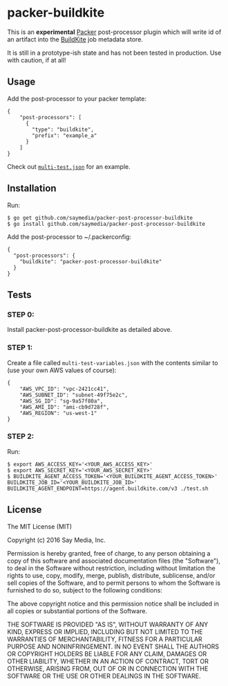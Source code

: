 packer-buildkite
================

This is an **experimental** [Packer](https://packer.io/) post-processor plugin
which will write id of an artifact into the [BuildKite](https://buildkite.com/)
job metadata store.

It is still in a prototype-ish state and has not been tested in production.
Use with caution, if at all!

Usage
-----
Add the post-processor to your packer template:

    {
        "post-processors": [
          {
            "type": "buildkite",
            "prefix": "example_a"
          }
        ]
    }

Check out [`multi-test.json`](./multi-test.json) for an example.

Installation
------------

Run:

    $ go get github.com/saymedia/packer-post-processor-buildkite
    $ go install github.com/saymedia/packer-post-processor-buildkite

Add the post-processor to ~/.packerconfig:

    {
      "post-processors": {
        "buildkite": "packer-post-processor-buildkite"
      }
    }

Tests
-----

### STEP 0:

Install packer-post-processor-buildkite as detailed above.

### STEP 1:

Create a file called `multi-test-variables.json` with the contents similar to (use your own AWS values of course):

    {
        "AWS_VPC_ID": "vpc-2421cc41",
        "AWS_SUBNET_ID": "subnet-49f75e2c",
        "AWS_SG_ID": "sg-9a57f80a",
        "AWS_AMI_ID": "ami-cb9d728f",
        "AWS_REGION": "us-west-1"
    }

### STEP 2:

Run:
  
    $ export AWS_ACCESS_KEY='<YOUR_AWS_ACCESS_KEY>'
    $ export AWS_SECRET_KEY='<YOUR_AWS_SECRET_KEY>'
    $ BUILDKITE_AGENT_ACCESS_TOKEN='<YOUR_BUILDKITE_AGENT_ACCESS_TOKEN>' BUILDKITE_JOB_ID='<YOUR_BUILDKITE_JOB_ID>' BUILDKITE_AGENT_ENDPOINT=https://agent.buildkite.com/v3 ./test.sh

License
-------

The MIT License (MIT)

Copyright (c) 2016 Say Media, Inc.

Permission is hereby granted, free of charge, to any person obtaining a copy
of this software and associated documentation files (the "Software"), to deal
in the Software without restriction, including without limitation the rights
to use, copy, modify, merge, publish, distribute, sublicense, and/or sell
copies of the Software, and to permit persons to whom the Software is
furnished to do so, subject to the following conditions:

The above copyright notice and this permission notice shall be included in all
copies or substantial portions of the Software.

THE SOFTWARE IS PROVIDED "AS IS", WITHOUT WARRANTY OF ANY KIND, EXPRESS OR
IMPLIED, INCLUDING BUT NOT LIMITED TO THE WARRANTIES OF MERCHANTABILITY,
FITNESS FOR A PARTICULAR PURPOSE AND NONINFRINGEMENT. IN NO EVENT SHALL THE
AUTHORS OR COPYRIGHT HOLDERS BE LIABLE FOR ANY CLAIM, DAMAGES OR OTHER
LIABILITY, WHETHER IN AN ACTION OF CONTRACT, TORT OR OTHERWISE, ARISING FROM,
OUT OF OR IN CONNECTION WITH THE SOFTWARE OR THE USE OR OTHER DEALINGS IN THE
SOFTWARE.
